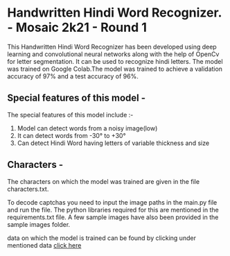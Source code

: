# Handwritten Hindi Word Recognizer.  - Mosaic 2k21 - Round 1 
This Handwritten Hindi Word Recognizer has been developed using deep learning and convolutional neural networks along with the help of OpenCv for letter segmentation. It can be used to recognize hindi letters. The model was trained on Google Colab.The model was trained to achieve a validation accuracy of 97% and a test accuracy of 96%.

## Special features of this model - 
The special features of this model include :-  
  1. Model can detect words from a noisy image(low)
  2. It can detect words from -30° to +30°
  3. Can detect Hindi Word having letters of variable thickness and size

## Characters - 
The characters on which the model was trained are given in the file characters.txt.
  

To decode captchas you need to input the image paths in the main.py file and run the file. The python libraries required for this are mentioned in the requirements.txt file. A few sample images have also been provided in the sample images folder.

data on which the model is trained can be found by clicking under mentioned data
[click here](https://www.kaggle.com/rishianand/devanagari-character-set)


